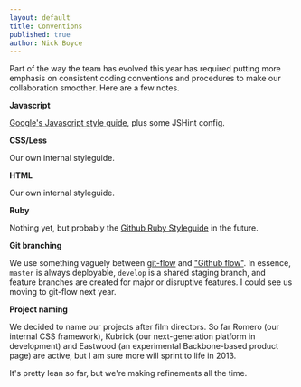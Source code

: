 ```yaml
---
layout: default
title: Conventions
published: true
author: Nick Boyce
---
```


Part of the way the team has evolved this year has required putting more emphasis on consistent coding conventions and procedures to make our collaboration smoother. Here are a few notes.

**Javascript**

[Google's Javascript style guide](http://google-styleguide.googlecode.com/svn/trunk/javascriptguide.xml), plus some JSHint config.

**CSS/Less**

Our own internal styleguide.

**HTML**

Our own internal styleguide.

**Ruby**

Nothing yet, but probably the [Github Ruby Styleguide](https://github.com/styleguide/ruby) in the future.

**Git branching**

We use something vaguely between [git-flow](http://jeffkreeftmeijer.com/2010/why-arent-you-using-git-flow/) and ["Github flow"](http://scottchacon.com/2011/08/31/github-flow.html). In essence, <code>master</code> is always deployable, <code>develop</code> is a shared staging branch, and feature branches are created for major or disruptive features. I could see us moving to git-flow next year.

**Project naming**

We decided to name our projects after film directors. So far Romero (our internal CSS framework), Kubrick (our next-generation platform in development) and Eastwood (an experimental Backbone-based product page) are active, but I am sure more will sprint to life in 2013.

It's pretty lean so far, but we're making refinements all the time.